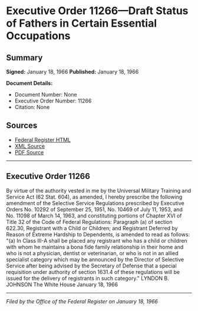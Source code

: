 # Executive Order 11266—Draft Status of Fathers in Certain Essential Occupations

## Summary

**Signed:** January 18, 1966
**Published:** January 18, 1966

**Document Details:**
- Document Number: None
- Executive Order Number: 11266
- Citation: None

## Sources
- [Federal Register HTML](https://www.presidency.ucsb.edu/documents/executive-order-11266-draft-status-fathers-certain-essential-occupations)
- [XML Source](None)
- [PDF Source](None)

---

## Executive Order 11266

By virtue of the authority vested in me by the Universal Military Training and Service Act (62 Stat. 604), as amended, I hereby prescribe the following amendment of the Selective Service Regulations prescribed by Executive Orders No. 10292 of September 25, 1951, No. 10469 of July 11, 1953, and No. 11098 of March 14, 1963, and constituting portions of Chapter XVI of Title 32 of the Code of Federal Regulations:
Paragraph (a) of section 622.30, Registrant with a Child or Children; and Registrant Deferred by Reason of Extreme Hardship to Dependents, is amended to read as follows:
"(a) In Class III-A shall be placed any registrant who has a child or children with whom he maintains a bona fide family relationship in their home and who is not a physician, dentist or veterinarian, or who is not in an allied specialist category which may be announced by the Director of Selective Service after being advised by the Secretary of Defense that a special requisition under authority of section 1631.4 of these regulations will be issued for the delivery of registrants in such category."
LYNDON B. JOHNSON
The White House
January 18, 1966

---

*Filed by the Office of the Federal Register on January 18, 1966*
